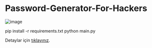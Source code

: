 # Password-Generator-For-Hackers

![image](https://github.com/salzek/Password-Generator/assets/90283639/b208ed8c-332e-4821-926c-31965ef6e397)  

pip install -r requirements.txt
python main.py

Detaylar için [tıklayınız](https://salzek.blogspot.com/p/password-generator-for-hackers-szma.html). 
